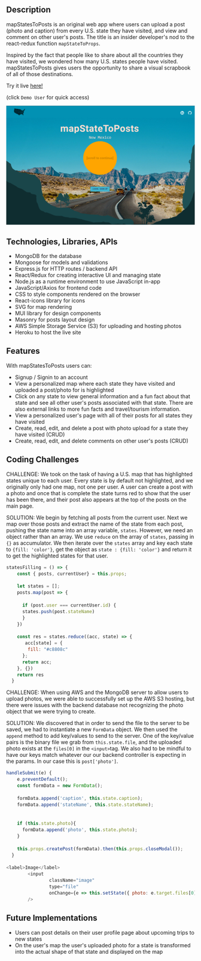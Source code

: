 ## Description

mapStatesToPosts is an original web app where users can upload a post (photo and caption) from every U.S. state they have visited, and view and comment on other user's posts.  The title is an insider developer's nod to the react-redux function `mapStateToProps`.

Inspired by the fact that people like to share about all the countries they have visited, we wondered how many U.S. states people have visited.  mapStatesToPosts gives users the opportunity to share a visual scrapbook of all of those destinations. 

Try it live [here!](https://mapstatestoposts.herokuapp.com/#/)

(click `Demo User` for quick access)

![splash](./frontend/public/splash.png)

## Technologies, Libraries, APIs

- MongoDB for the database
- Mongoose for models and validations
- Express.js for HTTP routes / backend API
- React/Redux for creating interactive UI and managing state
- Node.js as a runtime environment to use JavaScript in-app
- JavaScript/Axios for frontend code
- CSS to style components rendered on the browser
- React-icons library for icons
- SVG for map rendering
- MUI library for design components
- Masonry for posts layout design
- AWS Simple Storage Service (S3) for uploading and hosting photos 
- Heroku to host the live site

## Features

With mapStatesToPosts users can:

- Signup / Signin to an account
- View a personalized map where each state they have visited and uploaded a post/photo for is highlighted
- Click on any state to view general information and a fun fact about that state and see all other user's posts associated with that state. There are also external links to more fun facts and travel/tourism information.
- View a personalized user's page with all of their posts for all states they have visited
- Create, read, edit, and delete a post with photo upload for a state they have visited (CRUD)
- Create, read, edit, and delete comments on other user's posts (CRUD)

## Coding Challenges

CHALLENGE: We took on the task of having a U.S. map that has highlighted states unique to each user.  Every state is by default not highlighted, and we originally only had one map, not one per user.  A user can create a post with a photo and once that is complete the state turns red to show that the user has been there, and their post also appears at the top of the posts on the main page.

SOLUTION: We begin by fetching all posts from the current user.  Next we map over those posts and extract the name of the state from each post, pushing the state name into an array variable, `states`.  However, we need an object rather than an array. We use `reduce` on the array of `states`, passing in `{}` as accumulator. We then iterate over the `states` array and key each state to `{fill: 'color'}`, get the object as `state : {fill: 'color'}` and return it to get the highlighted states for that user.

```javascript
statesFilling = () => {
    const { posts, currentUser} = this.props;
    
    let states = [];
    posts.map(post => {

      if (post.user === currentUser.id) {
      states.push(post.stateName)
      }
    })

    const res = states.reduce((acc, state) => {
       acc[state] = {
        fill: "#c8808c"
      };
      return acc;
    }, {})
    return res
  }
```

CHALLENGE: When using AWS and the MongoDB server to allow users to upload photos, we were able to successfully set up the AWS S3 hosting, but there were issues with the backend database not recognizing the photo object that we were trying to create.

SOLUTION: We discovered that in order to send the file to the server to be saved, we had to instantiate a new `FormData` object. We then used the `append` method to add key/values to send to the server. One of the key/value pairs is the binary file we grab from `this.state.file`, and the uploaded photo exists at the `files[0]` in the `<input>`tag. We also had to be mindful to have our keys match whatever our our backend controller is expecting in the params. In our case this is `post['photo']`.

```javascript
handleSubmit(e) {
    e.preventDefault();
    const formData = new FormData();

    formData.append('caption', this.state.caption);
    formData.append('stateName', this.state.stateName);


    if (this.state.photo){
      formData.append('photo', this.state.photo);
    }

    this.props.createPost(formData).then(this.props.closeModal());
  }

<label>Image</label>
        <input 
                className="image"
                type="file"
                onChange={e => this.setState({ photo: e.target.files[0] })}
        />
```

## Future Implementations

- Users can post details on their user profile page about upcoming trips to new states
- On the user's map the user's uploaded photo for a state is transformed into the actual shape of that state and displayed on the map
